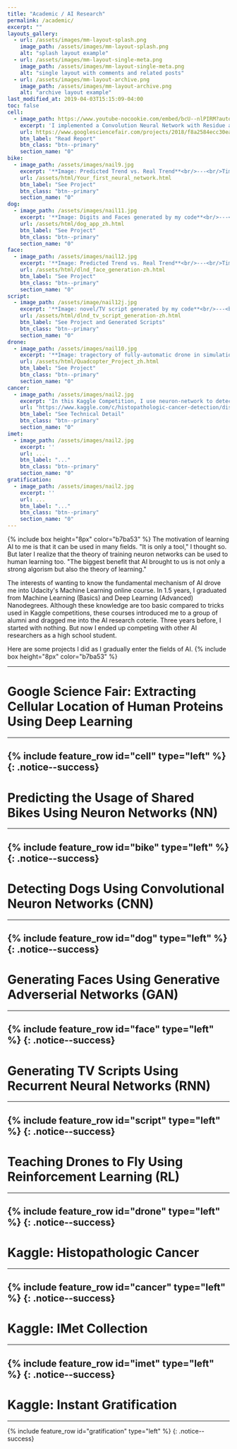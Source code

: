 ```yaml
---
title: "Academic / AI Research"
permalink: /academic/
excerpt: ""
layouts_gallery:
  - url: /assets/images/mm-layout-splash.png
    image_path: /assets/images/mm-layout-splash.png
    alt: "splash layout example"
  - url: /assets/images/mm-layout-single-meta.png
    image_path: /assets/images/mm-layout-single-meta.png
    alt: "single layout with comments and related posts"
  - url: /assets/images/mm-layout-archive.png
    image_path: /assets/images/mm-layout-archive.png
    alt: "archive layout example"
last_modified_at: 2019-04-03T15:15:09-04:00
toc: false
cell:
  - image_path: https://www.youtube-nocookie.com/embed/bcU--nlPIRM?autoplay=1&mute=1&showinfo=0&rel=0&loop=1&playlist=bcU--nlPIRM
    excerpt: 'I implemented a Convolution Neural Network with Residue and Squeeze-Excitation layers classifier to locate given proteins of any type in a subcellular structure. After training the model using a series of techniques, it can locate thousands of proteins in 27 different human cell types into 28 subcellular locations, way significant than historical approaches. The model can classify 4,500 images per minute with an accuracy of 63.07%, surpassing human performance in accuracy (by 35%) and speed.'
    url: https://www.googlesciencefair.com/projects/2018/f8a2584ecc30ea734d38042a861db599f14dd9a8fb0618b1bb10c480e7dc13b8
    btn_label: "Read Report"
    btn_class: "btn--primary"
    section_name: "0"
bike:
  - image_path: /assets/images/nail9.jpg
    excerpt: '**Image: Predicted Trend vs. Real Trend**<br/>---<br/>Time: `2017`<br/>Achievements: `Model Prediction Accuracy 80.3%`<br/><br/> >> I used a simple feed forward Neuron Network to predict the hourly amount usage of shared bikes using features like the season, weather, and date.'
    url: /assets/html/Your_first_neural_network.html
    btn_label: "See Project"
    btn_class: "btn--primary"
    section_name: "0"
dog:
  - image_path: /assets/images/nail11.jpg
    excerpt: '**Image: Digits and Faces generated by my code**<br/>---<br/>Time: `2017`<br/>Achievements: `Generated Human-recognizable faces` `Generated handwriting digits`<br/><br/> >> In this project, I detected the types of dogs using Convolutional Neutron Network. I first loaded the human face dataset from scikit-learn and detect faces as a practice. After training the dataset using ResNet50 architecture, I found out that the pre-trained model can out-compete the performance of OpenCV library by about 10% accuracy. Then went a step further to predict the types of dogs using CNN and trained it from scratch. Although the accuracy of standard CNN is low (9.2% accuracy), but with ResNet50 architecture, I was able to successfully classify 41.5% of the dogs into 133 correct categories, way better than my performance.'
    url: /assets/html/dog_app_zh.html
    btn_label: "See Project"
    btn_class: "btn--primary"
    section_name: "0"
face:
  - image_path: /assets/images/nail12.jpg
    excerpt: '**Image: Predicted Trend vs. Real Trend**<br/>---<br/>Time: `2017`<br/>Achievements: `Model Prediction Accuracy 80.3%`<br/><br/> >> I generated handwritten digits pictures and faces using GAN on MNIST and CelebA dataset. After data pre-processing and building the Generator and Discriminator, I trained the GAN and fine-tuned the parameters. The parameters(learning rates) are hard to tune but after only one epoch, the network can output recognizable handwritings and faces completely generated by computer from random numbers.'
    url: /assets/html/dlnd_face_generation-zh.html
    btn_label: "See Project"
    btn_class: "btn--primary"
    section_name: "0"
script:
  - image_path: /assets/image/nail12j.jpg
    excerpt: '**Image: novel/TV script generated by my code**<br/>---<br/>Time: `2017`<br/>Achievements: `Generated Human-recognizable novel`<br/><br/> >> Using Recursive Neuron Network I generated TV Scripts for "The Simpsons". I first tokenize each word in The Simpsons Dataset and use Tensorflow to train the embedded words in mini-batches. After 124 epochs, the model can generate some scripts that actually make some sense.'
    url: /assets/html/dlnd_tv_script_generation-zh.html
    btn_label: "See Project and Generated Scripts"
    btn_class: "btn--primary"
    section_name: "0"
drone:
  - image_path: /assets/images/nail10.jpg
    excerpt: '**Image: tragectory of fully-automatic drone in simulation**<br/>---<br/>Time: `2017`<br/>Achievements: `Using RL to balance the drones so that it does not crash` `Command the drone to go to specific coordinate`<br/><br/> >> In this project, I was able to make a virtual drone dynamically hover and go to a specific location its own using Reinforcement Learning. Usually, people have to control four different motors to ensure drones do not crash, but now with this algorism, you can tell a drone x,y,z where it should go and it can go there automatically.'
    url: /assets/html/Quadcopter_Project_zh.html
    btn_label: "See Project"
    btn_class: "btn--primary"
    section_name: "0"
cancer:
  - image_path: /assets/images/nail2.jpg
    excerpt: 'In this Kaggle Competition, I use neuron-network to detect cancer samples from histopathologic images with unbelieveable 98% accuracy, surpassing the accuracy of PatchCamelyon benchmark model in the paper `B. S. Veeling, J. Linmans, J. Winkens, T. Cohen, M. Welling. "Rotation Equivariant CNNs for Digital Pathology". arXiv:1806.03962` (AUC 96.3%). Although people cheated using the method I discovered in the competition, I was still ranked TOP 10% with my hardwork.'
    url: "https://www.kaggle.com/c/histopathologic-cancer-detection/discussion/87367"
    btn_label: "See Technical Detail"
    btn_class: "btn--primary"
    section_name: "0"
imet:
  - image_path: /assets/images/nail2.jpg
    excerpt: ''
    url: ...
    btn_label: "..."
    btn_class: "btn--primary"
    section_name: "0"
gratification:
  - image_path: /assets/images/nail2.jpg
    excerpt: ''
    url: ...
    btn_label: "..."
    btn_class: "btn--primary"
    section_name: "0"
---
```

{% include box height="8px" color="b7ba53" %}
The motivation of learning AI to me is that it can be used in many fields. "It is only a tool," I thought so. But later I realize that the theory of training neuron networks can be used to human learning too. "The biggest benefit that AI brought to us is not only a strong algorism but also the theory of learning."

The interests of wanting to know the fundamental mechanism of AI drove me into Udacity's Machine Learning online course. In 1.5 years, I graduated from Machine Learning (Basics) and Deep Learning (Advanced) Nanodegrees. Although these knowledge are too basic compared to tricks used in Kaggle competitions, these courses introduced me to a group of alumni and dragged me into the AI research coterie.
Three years before, I started with nothing. But now I ended up competing with other AI researchers as a high school student.

Here are some projects I did as I gradually enter the fields of AI.
{% include box height="8px" color="b7ba53" %}

---
# Google Science Fair: Extracting Cellular Location of Human Proteins Using Deep Learning
---
{% include feature_row id="cell" type="left" %}
{: .notice--success}
---
# Predicting the Usage of Shared Bikes Using Neuron Networks (NN)
---
{% include feature_row id="bike" type="left" %}
{: .notice--success}
---
# Detecting Dogs Using Convolutional Neuron Networks (CNN)
---
{% include feature_row id="dog" type="left" %}
{: .notice--success}
---
# Generating Faces Using Generative Adverserial Networks (GAN)
---
{% include feature_row id="face" type="left" %}
{: .notice--success}
---
# Generating TV Scripts Using Recurrent Neural Networks (RNN)
---
{% include feature_row id="script" type="left" %}
{: .notice--success}
---
# Teaching Drones to Fly Using Reinforcement Learning (RL)
---
{% include feature_row id="drone" type="left" %}
{: .notice--success}
---
# Kaggle: Histopathologic Cancer
---
{% include feature_row id="cancer" type="left" %}
{: .notice--success}
---
# Kaggle: IMet Collection
---
{% include feature_row id="imet" type="left" %}
{: .notice--success}
---
# Kaggle: Instant Gratification
---
{% include feature_row id="gratification" type="left" %}
{: .notice--success}
